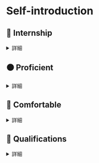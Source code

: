 # Self-introduction
## :office: Internship
<details><summary>詳細</summary>

  
### CyberAgent (ML enginner, 2022 May)
- ユーザログを元にしたユーザの好み画像推論システム開発
- データ抽出・前処理
- MLモデル作成・評価
- Teck Stack: GCP(Vertex AI Workbench, BigQuery)、Python(Pytorch)

### Pixiv (ML enginner, 2022 Feb-Apr)
- 投稿イラストを元にしたイラストタグの推論機能開発
- データ抽出・前処理
- MLモデル作成・学習・評価
- Teck Stack: GCP(Vertex AI Workbench, BigQuery)、Python(Tensorflow+Keras)
  
### Recruit (Backend enginner, 2021 Nov-Dec)
- 検索サジェスト機能の開発
- BigQuery上のデータの抽出・前処理
- ElasticSearchのクエリ・インデックステンプレートの作成
- 検索APIの作成
- Teck Stack: AWS OpenSearch(ElasticSearch, Kibana), BigQuery, node.js+Express

</details>

## :black_circle: Proficient
<details><summary>詳細</summary>

- Python : Mainly use in research, internships, individual developments, and competitive programing

</details>

## :large_blue_circle: Comfortable
<details><summary>詳細</summary>

### Languages
- Python
  - 数値計算(Numpy, Pandas, Scipy, Matplotlib, Seaborn)
  - 機械学習(TensorFlow, Keras, Pytorch, Scikit-Learn)
  - NLP(Mecab, Gensim)
  - CV(OpenCV, PIL)
  - Web(Flask, FastAPI)
  - Others(Tox, build, pydantic)
- C 
- C++
  - Opencv
- Java
- Fortran
- Ocaml
- HTML
- CSS
- Javascript
  - Node.js
    - Express 
- SQL
- SPARQL

### DBMS
- MySQL
- PostgreSQL
- Microsoft SQL Server

### Cloud
- AWS(IAM, EC2, S3, RDS, Route 53, VPC, Cloud9, Lambda, OpenSearch, ElasticSearch, Kibana, API Gateway, CloudTrail, AWS Cost Explorer)
- GCP(GCE, BigQuery, Vertex AI Workbench)

### OS
- MacOS
- Windows
- Linux(CentOS, Ubuntu, Debian)

### Tools
- Wordpress(cocoon)
- Docker
- Singularity
- Git
- Google Colaboratory
- LaTex
- Markdown
- Vim
- Matlab
- Heroku

</details>

## :green_book: Qualifications
<details><summary>詳細</summary>


- TOEIC 945
- Atcoder 緑
- AWS Solution Architect Assosiate
  
  
</details>
